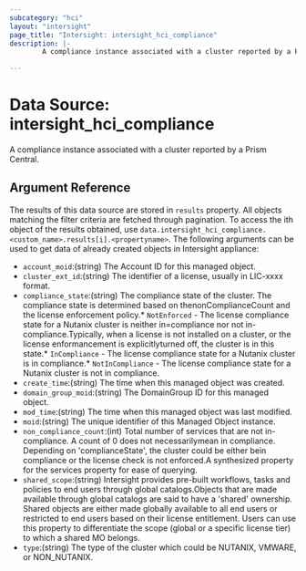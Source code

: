 ```yaml
---
subcategory: "hci"
layout: "intersight"
page_title: "Intersight: intersight_hci_compliance"
description: |-
        A compliance instance associated with a cluster reported by a Prism Central.

---
```


# Data Source: intersight_hci_compliance
A compliance instance associated with a cluster reported by a Prism Central.
## Argument Reference
The results of this data source are stored in `results` property.
All objects matching the filter criteria are fetched through pagination.
To access the ith object of the results obtained, use `data.intersight_hci_compliance.<custom_name>.results[i].<propertyname>`.
The following arguments can be used to get data of already created objects in Intersight appliance:
* `account_moid`:(string) The Account ID for this managed object. 
* `cluster_ext_id`:(string) The identifier of a license, usually in LIC-xxxx format. 
* `compliance_state`:(string) The compliance state of the cluster. The compliance state is determined based on thenonComplianceCount and the license enforcement policy.* `NotEnforced` - The license compliance state for a Nutanix cluster is neither in=compliance nor not in-compliance.Typically, when a license is not installed on a cluster, or the license enformancement is explicitlyturned off, the cluster is in this state.* `InCompliance` - The license compliance state for a Nutanix cluster is in compliance.* `NotInCompliance` - The license compliance state for a Nutanix cluster is not in compliance. 
* `create_time`:(string) The time when this managed object was created. 
* `domain_group_moid`:(string) The DomainGroup ID for this managed object. 
* `mod_time`:(string) The time when this managed object was last modified. 
* `moid`:(string) The unique identifier of this Managed Object instance. 
* `non_compliance_count`:(int) Total number of services that are not in-compliance. A count of 0 does not necessarilymean in compliance. Depending on 'complianceState', the cluster could be either bein compliance or the license check is not enforced.A synthesized property for the services property for ease of querying. 
* `shared_scope`:(string) Intersight provides pre-built workflows, tasks and policies to end users through global catalogs.Objects that are made available through global catalogs are said to have a 'shared' ownership. Shared objects are either made globally available to all end users or restricted to end users based on their license entitlement. Users can use this property to differentiate the scope (global or a specific license tier) to which a shared MO belongs. 
* `type`:(string) The type of the cluster which could be NUTANIX, VMWARE, or NON_NUTANIX. 
 

